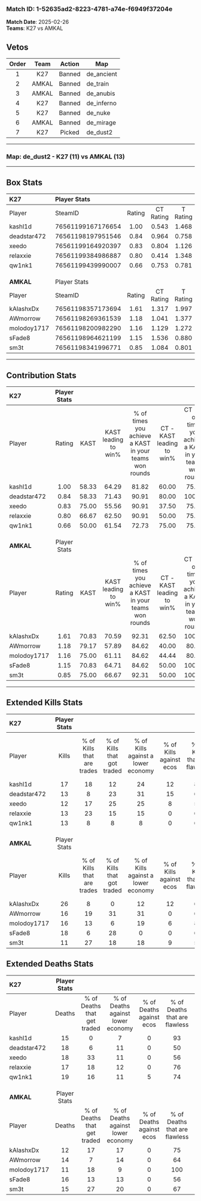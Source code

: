 ### Match ID: 1-52635ad2-8223-4781-a74e-f6949f37204e  
**Match Date**: 2025-02-26  
**Teams**: K27 vs AMKAL  

## Vetos  

| Order | Team | Action | Map |
| :---: | :--: | :----: | --- |
| 1 | K27 | Banned | de_ancient |
| 2 | AMKAL | Banned | de_train |
| 3 | AMKAL | Banned | de_anubis |
| 4 | K27 | Banned | de_inferno |
| 5 | K27 | Banned | de_nuke |
| 6 | AMKAL | Banned | de_mirage |
| 7 | K27 | Picked | de_dust2 |

---  

### **Map**: de_dust2 - K27 (11) vs AMKAL (13)  
---  

## Box Stats  

| **K27**     | Player Stats      |        |           |          |       |       |       |         |        |      |     |
| :- | :- | :-: | :-: | :-: | :-: | :-: | :-: | :-: | :-: | :-: | :-: |
| Player      | SteamID           | Rating | CT Rating | T Rating | KAST  |  ADR  | Kills | Assists | Deaths | K/D  | HS% |
| kashl1d     | 76561199167176654 |  1.00  |   0.543   |  1.468   | 58.33 | 70.5  |  17   |    3    |   15   | 1.13 | 35  |
| deadstar472 | 76561198197951546 |  0.84  |   0.964   |  0.758   | 58.33 | 79.8  |  13   |    6    |   18   | 0.72 | 69  |
| xeedo       | 76561199164920397 |  0.83  |   0.804   |  1.126   | 75.00 | 55.5  |  12   |    3    |   18   | 0.67 | 75  |
| relaxxie    | 76561199384986887 |  0.80  |   0.414   |  1.348   | 66.67 | 49.2  |  13   |    2    |   17   | 0.76 | 30  |
| qw1nk1      | 76561199439990007 |  0.66  |   0.753   |  0.781   | 50.00 | 57.2  |  13   |    1    |   19   | 0.68 | 84  |
|             |                   |        |           |          |       |       |       |         |        |      |     |
|             |                   |        |           |          |       |       |       |         |        |      |     |
|             |                   |        |           |          |       |       |       |         |        |      |     |
| **AMKAL**   | Player Stats      |        |           |          |       |       |       |         |        |      |     |
| Player      | SteamID           | Rating | CT Rating | T Rating | KAST  |  ADR  | Kills | Assists | Deaths | K/D  | HS% |
| kAlashxDx   | 76561198357173694 |  1.61  |   1.317   |  1.997   | 70.83 | 108.2 |  26   |    4    |   12   | 2.17 | 61  |
| AWmorrow    | 76561198269361539 |  1.18  |   1.041   |  1.377   | 79.17 | 80.5  |  16   |    5    |   14   | 1.14 | 81  |
| molodoy1717 | 76561198200982290 |  1.16  |   1.129   |  1.272   | 75.00 | 63.4  |  16   |    3    |   11   | 1.45 | 25  |
| sFade8      | 76561198964621199 |  1.15  |   1.536   |  0.880   | 70.83 | 85.0  |  18   |    2    |   16   | 1.13 | 72  |
| sm3t        | 76561198341996771 |  0.85  |   1.084   |  0.801   | 75.00 | 51.5  |  11   |    4    |   15   | 0.73 | 63  |
---  

## Contribution Stats  

| **K27**     | Player Stats |       |                      |                                                        |                           |                                                             |                          |                                                            |
| :- | :-: | :-: | :-: | :-: | :-: | :-: | :-: | :-: |
| Player      |    Rating    | KAST  | KAST leading to win% | % of times you achieve a KAST in your teams won rounds | CT - KAST leading to win% | CT - % of times you achieve a KAST in your teams won rounds | T - KAST leading to win% | T - % of times you achieve a KAST in your teams won rounds |
| kashl1d     |     1.00     | 58.33 |        64.29         |                         81.82                          |           60.00           |                            75.00                            |          66.67           |                           85.71                            |
| deadstar472 |     0.84     | 58.33 |        71.43         |                         90.91                          |           80.00           |                           100.00                            |          66.67           |                           85.71                            |
| xeedo       |     0.83     | 75.00 |        55.56         |                         90.91                          |           37.50           |                            75.00                            |          70.00           |                           100.00                           |
| relaxxie    |     0.80     | 66.67 |        62.50         |                         90.91                          |           50.00           |                            75.00                            |          70.00           |                           100.00                           |
| qw1nk1      |     0.66     | 50.00 |        61.54         |                         72.73                          |           75.00           |                            75.00                            |          55.56           |                           71.43                            |
|             |              |       |                      |                                                        |                           |                                                             |                          |                                                            |
|             |              |       |                      |                                                        |                           |                                                             |                          |                                                            |
|             |              |       |                      |                                                        |                           |                                                             |                          |                                                            |
| **AMKAL**   | Player Stats |       |                      |                                                        |                           |                                                             |                          |                                                            |
| Player      |    Rating    | KAST  | KAST leading to win% | % of times you achieve a KAST in your teams won rounds | CT - KAST leading to win% | CT - % of times you achieve a KAST in your teams won rounds | T - KAST leading to win% | T - % of times you achieve a KAST in your teams won rounds |
| kAlashxDx   |     1.61     | 70.83 |        70.59         |                         92.31                          |           62.50           |                           100.00                            |          77.78           |                           87.50                            |
| AWmorrow    |     1.18     | 79.17 |        57.89         |                         84.62                          |           40.00           |                            80.00                            |          77.78           |                           87.50                            |
| molodoy1717 |     1.16     | 75.00 |        61.11         |                         84.62                          |           44.44           |                            80.00                            |          77.78           |                           87.50                            |
| sFade8      |     1.15     | 70.83 |        64.71         |                         84.62                          |           50.00           |                           100.00                            |          85.71           |                           75.00                            |
| sm3t        |     0.85     | 75.00 |        66.67         |                         92.31                          |           50.00           |                           100.00                            |          87.50           |                           87.50                            |
---  

## Extended Kills Stats  

| **K27**     | Player Stats |                            |                            |                                    |                         |                              |                                 |                                       |                    |           |
| :- | :-: | :-: | :-: | :-: | :-: | :-: | :-: | :-: | :-: | :-: |
| Player      |    Kills     | % of Kills that are trades | % of Kills that got traded | % of Kills against a lower economy | % of Kills against ecos | % of Kills that are flawless | % of Kills that are close duels | % of Kills that are assisted by flash | Pistol Round Kills | AWP Kills |
| kashl1d     |      17      |             18             |             12             |                 24                 |           12            |              82              |                6                |                   0                   |         2          |     8     |
| deadstar472 |      13      |             8              |             23             |                 31                 |           15            |              69              |                8                |                   0                   |         2          |     0     |
| xeedo       |      12      |             17             |             25             |                 25                 |            8            |              58              |                0                |                   8                   |         3          |     0     |
| relaxxie    |      13      |             23             |             15             |                 15                 |            0            |              69              |                0                |                   8                   |         0          |     0     |
| qw1nk1      |      13      |             8              |             8              |                 8                  |            0            |              69              |                0                |                  15                   |         2          |     1     |
|             |              |                            |                            |                                    |                         |                              |                                 |                                       |                    |           |
|             |              |                            |                            |                                    |                         |                              |                                 |                                       |                    |           |
|             |              |                            |                            |                                    |                         |                              |                                 |                                       |                    |           |
| **AMKAL**   | Player Stats |                            |                            |                                    |                         |                              |                                 |                                       |                    |           |
| Player      |    Kills     | % of Kills that are trades | % of Kills that got traded | % of Kills against a lower economy | % of Kills against ecos | % of Kills that are flawless | % of Kills that are close duels | % of Kills that are assisted by flash | Pistol Round Kills | AWP Kills |
| kAlashxDx   |      26      |             8              |             0              |                 12                 |           12            |              69              |               12                |                   0                   |         0          |     3     |
| AWmorrow    |      16      |             19             |             31             |                 31                 |            0            |              69              |                0                |                   6                   |         2          |     0     |
| molodoy1717 |      16      |             13             |             6              |                 19                 |            6            |              81              |                6                |                   6                   |         2          |     9     |
| sFade8      |      18      |             6              |             28             |                 0                  |            0            |              67              |                6                |                  11                   |         3          |     0     |
| sm3t        |      11      |             27             |             18             |                 18                 |            9            |              55              |               27                |                   0                   |         1          |     0     |
## Extended Deaths Stats  

| **K27**     | Player Stats |                             |                                   |                          |                               |                            |                           |               |
| :- | :-: | :-: | :-: | :-: | :-: | :-: | :-: | :-: |
| Player      |    Deaths    | % of Deaths that get traded | % of Deaths against lower economy | % of Deaths against ecos | % of Deaths that are flawless | % of Deaths that are close | % of Deaths while blinded | Deaths to AWP |
| kashl1d     |      15      |              0              |                 7                 |            0             |              93               |             0              |            13             |       2       |
| deadstar472 |      18      |              6              |                11                 |            0             |              50               |             17             |             0             |       2       |
| xeedo       |      18      |             33              |                11                 |            0             |              56               |             17             |            11             |       2       |
| relaxxie    |      17      |             18              |                12                 |            0             |              76               |             12             |             0             |       3       |
| qw1nk1      |      19      |             16              |                11                 |            5             |              74               |             0              |             0             |       3       |
|             |              |                             |                                   |                          |                               |                            |                           |               |
|             |              |                             |                                   |                          |                               |                            |                           |               |
|             |              |                             |                                   |                          |                               |                            |                           |               |
| **AMKAL**   | Player Stats |                             |                                   |                          |                               |                            |                           |               |
| Player      |    Deaths    | % of Deaths that get traded | % of Deaths against lower economy | % of Deaths against ecos | % of Deaths that are flawless | % of Deaths that are close | % of Deaths while blinded | Deaths to AWP |
| kAlashxDx   |      12      |             17              |                17                 |            0             |              75               |             8              |             8             |       2       |
| AWmorrow    |      14      |              7              |                14                 |            0             |              64               |             0              |             0             |       2       |
| molodoy1717 |      11      |             18              |                 9                 |            0             |              100              |             0              |             0             |       1       |
| sFade8      |      16      |             13              |                13                 |            0             |              56               |             6              |             6             |       2       |
| sm3t        |      15      |             27              |                20                 |            0             |              67               |             0              |            13             |       2       |

